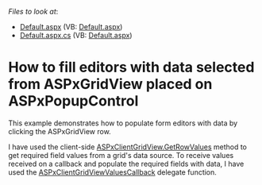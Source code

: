 <!-- default file list -->
*Files to look at*:

* [Default.aspx](./CS/WebSite/Default.aspx) (VB: [Default.aspx](./VB/WebSite/Default.aspx))
* [Default.aspx.cs](./CS/WebSite/Default.aspx.cs) (VB: [Default.aspx](./VB/WebSite/Default.aspx))
<!-- default file list end -->
# How to fill editors with data selected from ASPxGridView placed on ASPxPopupControl


<p>This example demonstrates how to populate form editors with data by clicking the ASPxGridView row.</p><p>I have used the client-side <a href="http://documentation.devexpress.com/#AspNet/DevExpressWebASPxGridViewScriptsASPxClientGridView_GetRowValuestopic"><u>ASPxClientGridView.GetRowValues</u></a> method to get required field values from a grid's data source. To receive values received on a callback and populate the required fields with data, I have used the <a href="http://documentation.devexpress.com/#AspNet/DevExpressWebASPxGridViewScriptsASPxClientGridViewValuesCallbacktopic"><u>ASPxClientGridViewValuesCallback</u></a> delegate function. </p>

<br/>


